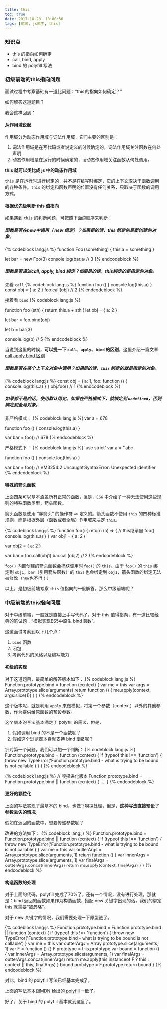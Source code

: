 ```yaml
---
title: this
toc: true
date: 2017-10-28  18:00:56
tags: [前端, js原生, this]
---
```


### 知识点
- this 的指向如何确定
- call, bind, apply
- bind 的 polyfill 写法

### 初级前端的this指向问题
面试过程中考察基础有一道比问题：“this 的指向如何确定？”

如何解答这道题目？

我会这样回到：

#### 从作用域说起

作用域分为动态作用域与词法作用域，它们主要的区别是：

1. 词法作用域是在写代码或者说定义的时候确定的，词法作用域关注函数在何处声明
2. 动态作用域是在运行的时候确定的，而动态作用域关注函数从何处调用。

**this 就可以类比成 js 中的动态作用域**

`this` 是在运行时进行绑定的，并不是在编写时绑定，它的上下文取决于函数调用的各种条件。`this` 的绑定和函数声明的位置没有任何关系，只取决于函数的调用方式。

#### 根据优先级判断 this 值指向

如果遇到 `this` 的判断问题，可按照下面的顺序来判断：

##### 函数是否在new中调用（ new 绑定）？如果是的话，this 绑定的是新创建的对象。
{% codeblock lang:js %}
function Foo (something) {
  this.a = something
}

let bar = new Foo(3)
console.log(bar.a) // 3
{% endcodeblock %}

##### 函数是否通过call, apply, bind 绑定？如果是的话，this绑定的是指定的对象。

先看 `call`
{% codeblock lang:js %}
function foo () {
  console.log(this.a)
}
const obj = {
  a: 2
}
foo.call(obj) // 2
{% endcodeblock %}

接着看 `bind`
{% codeblock lang:js %}

function foo (sth) {
  return this.a + sth
}
let obj = {
  a: 2
}

let bar = foo.bind(obj)

let b = bar(3)

console.log(b) // 5
{% endcodeblock %}

当说到这里的时候，**可以提一下 `call`、`apply`、`bind` 的区别**，这里介绍一篇文章[call apply bind 区别](http://www.jianshu.com/p/56a9c2d11adc)
##### 函数是否在某个上下文对象中调用？如果是的话，`this` 绑定的就是指定的对象。
{% codeblock lang:js %}
const obj = {
  a: 1,
  foo: function () {
    console.log(this.a)
  }
}
obj.foo() // 1
{% endcodeblock %}

##### 如果都不是的话，使用默认绑定。如果在严格模式下，就绑定到 `undefined`，否则绑定到全局对象。

非严格模式：
{% codeblock lang:js %}
var a = 678

function foo () {
  console.log(this.a)
}

var bar = foo() // 678
{% endcodeblock %}

严格模式下：
{% codeblock lang:js %}
'use strict'
var a = ''abc

function foo () {
  console.log(this.a)
}

var bar = foo() // VM3254:2 Uncaught SyntaxError: Unexpected identifier
{% endcodeblock %}

#### 特殊的箭头函数

上面四条可以基本涵盖所有正常的函数，但是，`ES6` 中介绍了一种无法使用这些规则的特殊函数类型，箭头函数。

箭头函数是使用 “胖箭头” 的操作符 `=>` 定义的。箭头函数不使用 `this` 的四种标准规则，而是根据外层（函数或者全局）作用域来决定 `this`。

{% codeblock lang:js %}
function foo() {
  return (a) => {
    // this继承自 foo()
    console.log(this.a)
  }
}
var obj1 = {
  a: 2
}

var obj2 = {
  a: 2
}

var bar = foo.call(obj1)
bar.call(obj2) // 2
{% endcodeblock %}

`foo()` 内部创建的箭头函数会捕获调用时 `foo()` 的 `this`。由于 `foo()` 的 `this` 绑定到 `obj1`，`bar`（引用箭头函数）的 `this` 也会绑定到 `obj1`，箭头函数的绑定无法被修改（`new`也不行！）

以上，是初级前端考察 `this` 值指向的一般解答。那么中级前端呢？

### 中级前端的this指向问题
对于中级前端，一般就是直接上手写代码了，对于 this 值得指向，有一道比较经典的笔试题：“模拟实现ES5中原生 bind 函数”。

这道面试考察到以下几个点：
1. `bind` 函数
2. 闭包
3. 考察代码的风格以及编写能力

#### 初级的实现
对于这道题目，最简单的解答版本如下：
{% codeblock lang:js %}
Function.prototype.bind = function (context) {
  var me = this
  var args = Array.prototype.slice(arguments)
  return function () {
    me.apply(context, args.slice(1))
  }
}
{% endcodeblock %}

这个版本呢，就是利用 `apply` 来做模拟，将第一个参数（context）以外的其他参数，作为提供给原函数的预设参数。

这个版本的写法基本满足了 polyfill 的需求，但是，
1. 假如调用 bind 的不是一个函数呢？
2. 假如这个浏览器本身就支持 bind 函数呢？

针对第一个问题，我们可以加一个判断：
{% codeblock lang:js %}
Function.prototype.bind = function (context) {
  if (typeof this !== 'function') {
    throw new TypeError('Function.prototype.bind - what is trying to be bound is not callable')
  }
}
{% endcodeblock %}

{% codeblock lang:js %}
// 嗅探进化版本
Function.prototype.bind = Function.prototype.bind || function (context) { .... }
{% endcodeblock %}

#### 更好的颗粒化
上面的写法实现了最基本的 bind，也做了嗅探处理，但是，**这种写法直接预设了参数丢失的情况**。

假如在返回的函数中，想要传递参数呢？

改进的方法如下：
{% codeblock lang:js %}
Function.prototype.bind  = Function.prototype.bind || function (context) {
  if (typeof this !== 'function') {
    throw new TypeError('Function.prototype.bind - what is trying to be bound is not callable')
  }
  var me = this
  var outterArgs = Array.prototype.slice(arguments, 1)
  return function () {
    var innerArgs = Array.prototype.slice(arguments, 1)
    var finalArgs = outterArgs.concat(innerArgs)
    return me.apply(context, finalArgs)
  }
}
{% endcodeblock %}

#### 构造函数的处理
对于上面的代码，polyfill 完成了70%了，还有一个情况，没有进行处理，那就是：bind 返回的函数如果作为构造函数，搭配 new 关键字出现的话，我们的绑定 this 就需要“被忽略”。

对于 new 关键字的情况，我们需要处理一下原型链了。

{% codeblock lang:js %}
Function.prototype.bind = Function.prototype.bind || function (context) {
  if (typeof this !== 'function') {
    throw new TypeError('Function.prototype.bind - what is trying to be bound is not callable')
  }
  var me = this
  var outterArgs = Array.prototype.slice(arguments, 1)
  var F = function () {}
  F.prototype = this.prototype
  var bound = function () {
    var innerArgs = Array.prototype.slice(arguments, 1)
    var finalArgs = outterArgs.concat(innerArgs)
    return me.apply(this instanceof F ? this : context || this, finalArgs)
  }
  bound.prototype = F.prototype
  return bound
}
{% endcodeblock %}

对此，bind 的 polyfill 写法已经基本完成了。

上面的写法基本跟[MDN 给出的 polyfill](https://developer.mozilla.org/zh-CN/docs/Web/JavaScript/Reference/Global_Objects/Function/bind) 一致了。

好了，关于 bind 的 polyfill 基本就到这里了。